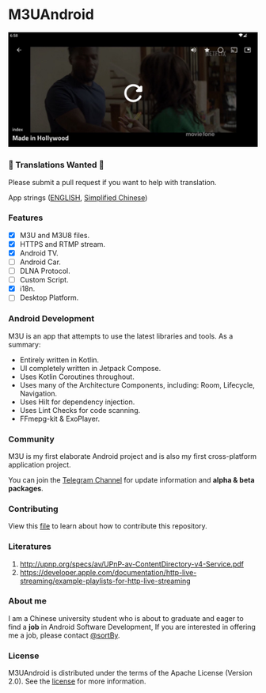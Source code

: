 # M3UAndroid
![](docs/img/feat_live_3.png)

### 📢 Translations Wanted 📢

Please submit a pull request if you want to help with translation.

App strings ([ENGLISH](i18n/src/main/res/values), [Simplified Chinese](i18n/src/main/res/values-zh-rCN))

### Features

- [x] M3U and M3U8 files.
- [x] HTTPS and RTMP stream.
- [x] Android TV.
- [ ] Android Car.
- [ ] DLNA Protocol.
- [ ] Custom Script.
- [x] i18n.
- [ ] Desktop Platform.

### Android Development

M3U is an app that attempts to use the latest libraries and tools. As a summary:

- Entirely written in Kotlin.
- UI completely written in Jetpack Compose.
- Uses Kotlin Coroutines throughout.
- Uses many of the Architecture Components, including: Room, Lifecycle, Navigation.
- Uses Hilt for dependency injection.
- Uses Lint Checks for code scanning.
- FFmepg-kit & ExoPlayer.

### Community

M3U is my first elaborate Android project and is also my first cross-platform application project.

You can join the [Telegram Channel](https://t.me/m3u_android) for update information and **alpha &
beta packages**.

### Contributing

View this [file](CONTRIBUTING.md) to learn about how to contribute this repository.

### Literatures
1. http://upnp.org/specs/av/UPnP-av-ContentDirectory-v4-Service.pdf
2. https://developer.apple.com/documentation/http-live-streaming/example-playlists-for-http-live-streaming

### About me

I am a Chinese university student who is about to graduate and eager to find a **job** in Android
Software Development,
If you are interested in offering me a job, please contact [@sortBy](https://t.me/sortBy).

### License

M3UAndroid is distributed under the terms of the Apache License (Version 2.0). See
the [license](LICENSE) for more information.
